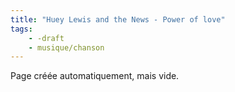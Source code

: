 ```yaml
---
title: "Huey Lewis and the News - Power of love"
tags:
    - -draft
    - musique/chanson
---
```


Page créée automatiquement, mais vide.
